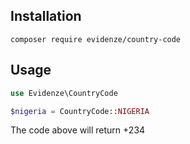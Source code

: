 ## Installation

```
composer require evidenze/country-code

```

## Usage

```php
use Evidenze\CountryCode
```

```php
$nigeria = CountryCode::NIGERIA
```
The code above will return +234
